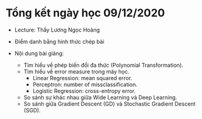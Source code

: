 # Tổng kết ngày học 09/12/2020

- Lecture: Thầy Lương Ngọc Hoàng

- Điểm danh bằng hình thức chép bài

- Nội dung bài giảng: 
  - Tìm hiểu về phép biến đổi đa thức (Polynomial Transformation).
  - Tìm hiểu về error measure trong máy học.
    - Linear Regression: mean squared error.
    - Perceptron: number of missclassification.
    - Logistic Regression: cross-entropy error.
  - So sánh sự khác nhau giữa Wide Learning và Deep Learning.
  - So sánh giữa Gradient Descent (GD) và Stochastic Gradient Descent (SGD).
